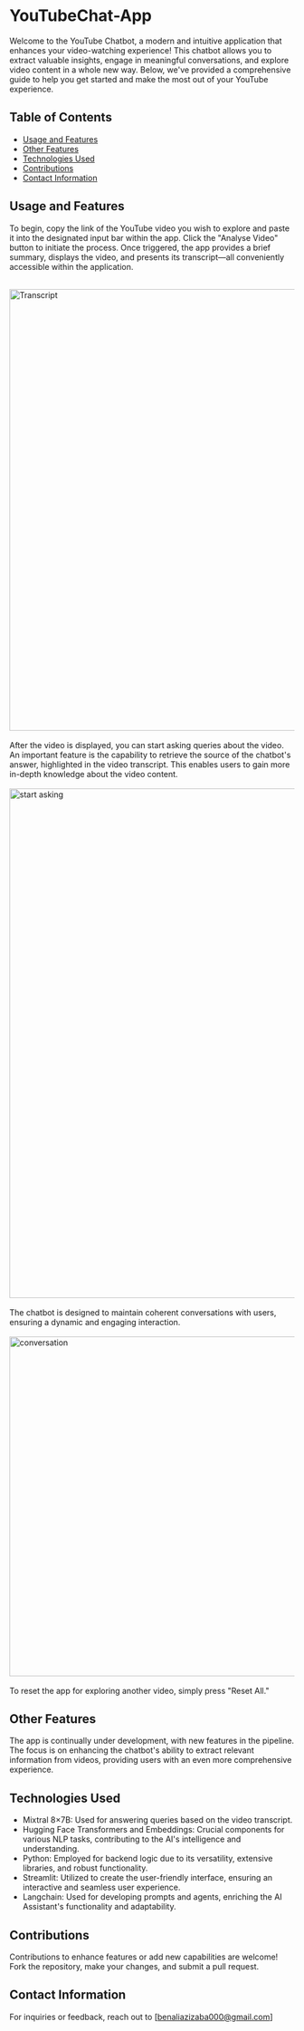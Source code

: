 # **YouTubeChat-App**

Welcome to the YouTube Chatbot, a modern and intuitive application that enhances your video-watching experience! This chatbot allows you to extract valuable insights, engage in meaningful conversations, and explore video content in a whole new way. Below, we've provided a comprehensive guide to help you get started and make the most out of your YouTube experience.

## **Table of Contents**
- [Usage and Features](#usageandfeatures)
- [Other Features](#otherfeatures)
- [Technologies Used](#technologiesused)
- [Contributions](#contributions)
- [Contact Information](#contactinformation)

## **Usage and Features**
To begin, copy the link of the YouTube video you wish to explore and paste it into the designated input bar within the app. Click the "Analyse Video" button to initiate the process. Once triggered, the app provides a brief summary, displays the video, and presents its transcript—all conveniently accessible within the application.

<br/>  
<img src="https://github.com/AzizBenAli/YouTubeChat-App/assets/116091818/d75ad6d8-d0b9-4768-8469-05eb18aaedf9" alt="Transcript" width="780">
<br/> 
<br/> 
After the video is displayed, you can start asking queries about the video. An important feature is the capability to retrieve the source of the chatbot's answer, highlighted in the video transcript. This enables users to gain more in-depth knowledge about the video content.
<br/>  
<br/> 
<img src="https://github.com/AzizBenAli/YouTubeChat-App/assets/116091818/51a18e00-9c62-466c-96ed-3238d2a868c0" alt="start asking" width="900">
<br/>  
<br/> 
The chatbot is designed to maintain coherent conversations with users, ensuring a dynamic and engaging interaction.
<br/> 
<br/>
<img src="https://github.com/AzizBenAli/YouTubeChat-App/assets/116091818/cf1f3474-f8dd-4b8f-a736-b608c1afcd8e" alt="conversation" width="600">
<br/> 
<br/> 
To reset the app for exploring another video, simply press "Reset All."

## **Other Features**
The app is continually under development, with new features in the pipeline. The focus is on enhancing the chatbot's ability to extract relevant information from videos, providing users with an even more comprehensive experience.

## **Technologies Used**

- Mixtral 8×7B: Used for answering queries based on the video transcript.  
- Hugging Face Transformers and Embeddings: Crucial components for various NLP tasks, contributing to the AI's intelligence and understanding.  
- Python: Employed for backend logic due to its versatility, extensive libraries, and robust functionality.  
- Streamlit: Utilized to create the user-friendly interface, ensuring an interactive and seamless user experience.  
- Langchain: Used for developing prompts and agents, enriching the AI Assistant's functionality and adaptability.     

## **Contributions**
Contributions to enhance features or add new capabilities are welcome! Fork the repository, make your changes, and submit a pull request.

## **Contact Information**
For inquiries or feedback, reach out to [benaliazizaba000@gmail.com] 
